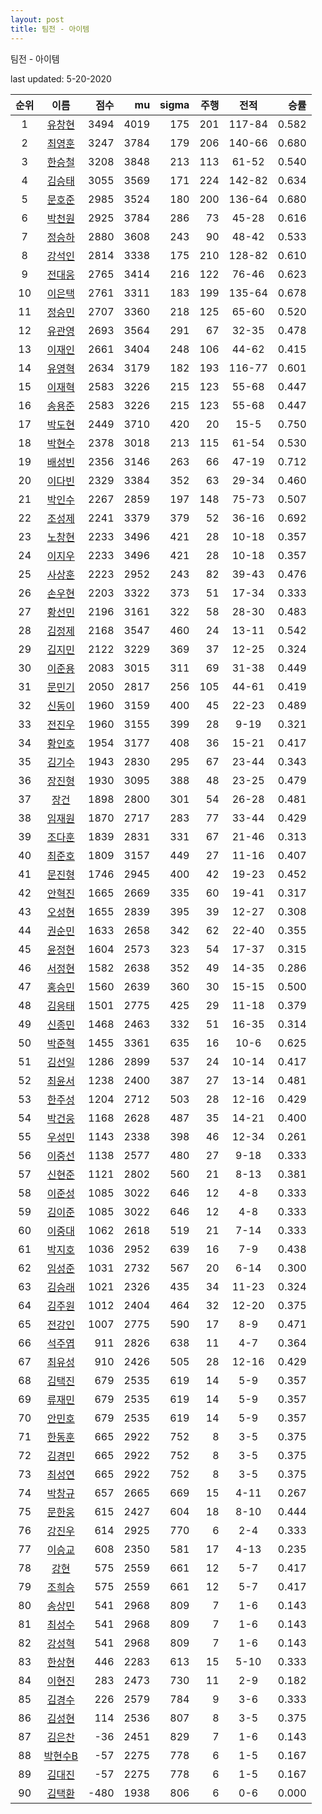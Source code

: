 ```yaml
---
layout: post
title: 팀전 - 아이템
---
```


팀전 - 아이템

last updated: 5-20-2020

| 순위 | 이름 | 점수 | mu | sigma | 주행 | 전적 | 승률 |
|:---:|:---:|---:|---:|---:|---:|:---:|---:|
| 1 | [유창현](../yuchanghyeon) | 3494 | 4019 | 175 | 201 | 117-84 | 0.582 |
| 2 | [최영훈](../choiyeonghun) | 3247 | 3784 | 179 | 206 | 140-66 | 0.680 |
| 3 | [한승철](../hanseungcheol) | 3208 | 3848 | 213 | 113 | 61-52 | 0.540 |
| 4 | [김승태](../gimseungtae) | 3055 | 3569 | 171 | 224 | 142-82 | 0.634 |
| 5 | [문호준](../munhojun) | 2985 | 3524 | 180 | 200 | 136-64 | 0.680 |
| 6 | [박천원](../bakcheonwon) | 2925 | 3784 | 286 | 73 | 45-28 | 0.616 |
| 7 | [정승하](../jeongseungha) | 2880 | 3608 | 243 | 90 | 48-42 | 0.533 |
| 8 | [강석인](../gangseokin) | 2814 | 3338 | 175 | 210 | 128-82 | 0.610 |
| 9 | [전대웅](../jeondaewoong) | 2765 | 3414 | 216 | 122 | 76-46 | 0.623 |
| 10 | [이은택](../ieuntaek) | 2761 | 3311 | 183 | 199 | 135-64 | 0.678 |
| 11 | [정승민](../jeongseungmin) | 2707 | 3360 | 218 | 125 | 65-60 | 0.520 |
| 12 | [유관영](../yugwanyeong) | 2693 | 3564 | 291 | 67 | 32-35 | 0.478 |
| 13 | [이재인](../ijaein) | 2661 | 3404 | 248 | 106 | 44-62 | 0.415 |
| 14 | [유영혁](../yuyeonghyeok) | 2634 | 3179 | 182 | 193 | 116-77 | 0.601 |
| 15 | [이재혁](../ijaehyeok) | 2583 | 3226 | 215 | 123 | 55-68 | 0.447 |
| 16 | [송용준](../songyongjun) | 2583 | 3226 | 215 | 123 | 55-68 | 0.447 |
| 17 | [박도현](../bakdohyeon) | 2449 | 3710 | 420 | 20 | 15-5 | 0.750 |
| 18 | [박현수](../bakhyeonsu) | 2378 | 3018 | 213 | 115 | 61-54 | 0.530 |
| 19 | [배성빈](../baeseongbin) | 2356 | 3146 | 263 | 66 | 47-19 | 0.712 |
| 20 | [이다빈](../idabin) | 2329 | 3384 | 352 | 63 | 29-34 | 0.460 |
| 21 | [박인수](../bakinsu) | 2267 | 2859 | 197 | 148 | 75-73 | 0.507 |
| 22 | [조성제](../joseongje) | 2241 | 3379 | 379 | 52 | 36-16 | 0.692 |
| 23 | [노창현](../nochanghyeon) | 2233 | 3496 | 421 | 28 | 10-18 | 0.357 |
| 24 | [이지우](../ijiu) | 2233 | 3496 | 421 | 28 | 10-18 | 0.357 |
| 25 | [사상훈](../sasanghun) | 2223 | 2952 | 243 | 82 | 39-43 | 0.476 |
| 26 | [손우현](../sonuhyeon) | 2203 | 3322 | 373 | 51 | 17-34 | 0.333 |
| 27 | [황선민](../hwangseongmin) | 2196 | 3161 | 322 | 58 | 28-30 | 0.483 |
| 28 | [김정제](../gimjeongje) | 2168 | 3547 | 460 | 24 | 13-11 | 0.542 |
| 29 | [김지민](../gimjimin) | 2122 | 3229 | 369 | 37 | 12-25 | 0.324 |
| 30 | [이준용](../ijunyong) | 2083 | 3015 | 311 | 69 | 31-38 | 0.449 |
| 31 | [문민기](../munmingi) | 2050 | 2817 | 256 | 105 | 44-61 | 0.419 |
| 32 | [신동이](../shindongi) | 1960 | 3159 | 400 | 45 | 22-23 | 0.489 |
| 33 | [전진우](../jeonjinwoo) | 1960 | 3155 | 399 | 28 | 9-19 | 0.321 |
| 34 | [황인호](../hwanginho) | 1954 | 3177 | 408 | 36 | 15-21 | 0.417 |
| 35 | [김기수](../gimgisu) | 1943 | 2830 | 295 | 67 | 23-44 | 0.343 |
| 36 | [장진형](../jangjinhyeong) | 1930 | 3095 | 388 | 48 | 23-25 | 0.479 |
| 37 | [장건](../janggeon) | 1898 | 2800 | 301 | 54 | 26-28 | 0.481 |
| 38 | [임재원](../imjaewon) | 1870 | 2717 | 283 | 77 | 33-44 | 0.429 |
| 39 | [조다훈](../jodahun) | 1839 | 2831 | 331 | 67 | 21-46 | 0.313 |
| 40 | [최준호](../choijunho) | 1809 | 3157 | 449 | 27 | 11-16 | 0.407 |
| 41 | [문진형](../munjinhyeong) | 1746 | 2945 | 400 | 42 | 19-23 | 0.452 |
| 42 | [안혁진](../anhyeokjin) | 1665 | 2669 | 335 | 60 | 19-41 | 0.317 |
| 43 | [오성현](../oseonghyeon) | 1655 | 2839 | 395 | 39 | 12-27 | 0.308 |
| 44 | [권순민](../gweonsoonmin) | 1633 | 2658 | 342 | 62 | 22-40 | 0.355 |
| 45 | [윤정현](../yunjeonghyeon) | 1604 | 2573 | 323 | 54 | 17-37 | 0.315 |
| 46 | [서정현](../seojeonghyeon) | 1582 | 2638 | 352 | 49 | 14-35 | 0.286 |
| 47 | [홍승민](../hongseungmin) | 1560 | 2639 | 360 | 30 | 15-15 | 0.500 |
| 48 | [김응태](../gimeungtae) | 1501 | 2775 | 425 | 29 | 11-18 | 0.379 |
| 49 | [신종민](../shinjongmin) | 1468 | 2463 | 332 | 51 | 16-35 | 0.314 |
| 50 | [박준혁](../bakjunhyeok) | 1455 | 3361 | 635 | 16 | 10-6 | 0.625 |
| 51 | [김선일](../gimseonil) | 1286 | 2899 | 537 | 24 | 10-14 | 0.417 |
| 52 | [최윤서](../choiyunseo) | 1238 | 2400 | 387 | 27 | 13-14 | 0.481 |
| 53 | [한주성](../hanjuseong) | 1204 | 2712 | 503 | 28 | 12-16 | 0.429 |
| 54 | [박건웅](../bakgeonung) | 1168 | 2628 | 487 | 35 | 14-21 | 0.400 |
| 55 | [우성민](../useongmin) | 1143 | 2338 | 398 | 46 | 12-34 | 0.261 |
| 56 | [이중선](../ijungseon) | 1138 | 2577 | 480 | 27 | 9-18 | 0.333 |
| 57 | [신현준](../shinhyeonjun) | 1121 | 2802 | 560 | 21 | 8-13 | 0.381 |
| 58 | [이준성](../ijunseong) | 1085 | 3022 | 646 | 12 | 4-8 | 0.333 |
| 59 | [김이준](../gimijun) | 1085 | 3022 | 646 | 12 | 4-8 | 0.333 |
| 60 | [이중대](../ijungdae) | 1062 | 2618 | 519 | 21 | 7-14 | 0.333 |
| 61 | [박지호](../bakjiho) | 1036 | 2952 | 639 | 16 | 7-9 | 0.438 |
| 62 | [임성준](../imseongjun) | 1031 | 2732 | 567 | 20 | 6-14 | 0.300 |
| 63 | [김승래](../gimseungrae) | 1021 | 2326 | 435 | 34 | 11-23 | 0.324 |
| 64 | [김주원](../gimjuwon) | 1012 | 2404 | 464 | 32 | 12-20 | 0.375 |
| 65 | [전강인](../jeongangin) | 1007 | 2775 | 590 | 17 | 8-9 | 0.471 |
| 66 | [석주엽](../seokjuyeob) | 911 | 2826 | 638 | 11 | 4-7 | 0.364 |
| 67 | [최유성](../choiyuseong) | 910 | 2426 | 505 | 28 | 12-16 | 0.429 |
| 68 | [김택진](../gimtaekjin) | 679 | 2535 | 619 | 14 | 5-9 | 0.357 |
| 69 | [류재민](../ryujaemin) | 679 | 2535 | 619 | 14 | 5-9 | 0.357 |
| 70 | [안민호](../anminho) | 679 | 2535 | 619 | 14 | 5-9 | 0.357 |
| 71 | [한동훈](../handonghun) | 665 | 2922 | 752 | 8 | 3-5 | 0.375 |
| 72 | [김경민](../gimgyeongmin) | 665 | 2922 | 752 | 8 | 3-5 | 0.375 |
| 73 | [최성연](../choiseongyeon) | 665 | 2922 | 752 | 8 | 3-5 | 0.375 |
| 74 | [박창규](../bakchanggyu) | 657 | 2665 | 669 | 15 | 4-11 | 0.267 |
| 75 | [문한웅](../munhanung) | 615 | 2427 | 604 | 18 | 8-10 | 0.444 |
| 76 | [강진우](../gangjinwu) | 614 | 2925 | 770 | 6 | 2-4 | 0.333 |
| 77 | [이승교](../iseunggyo) | 608 | 2350 | 581 | 17 | 4-13 | 0.235 |
| 78 | [강현](../ganghyeon) | 575 | 2559 | 661 | 12 | 5-7 | 0.417 |
| 79 | [조희승](../joheeseung) | 575 | 2559 | 661 | 12 | 5-7 | 0.417 |
| 80 | [송상민](../songsangmin) | 541 | 2968 | 809 | 7 | 1-6 | 0.143 |
| 81 | [최성수](../choiseongsu) | 541 | 2968 | 809 | 7 | 1-6 | 0.143 |
| 82 | [강성혁](../gangseonghyeok) | 541 | 2968 | 809 | 7 | 1-6 | 0.143 |
| 83 | [한상현](../hansanghyeon) | 446 | 2283 | 613 | 15 | 5-10 | 0.333 |
| 84 | [이현진](../ihyeonjin) | 283 | 2473 | 730 | 11 | 2-9 | 0.182 |
| 85 | [김경수](../gimgyeongsu) | 226 | 2579 | 784 | 9 | 3-6 | 0.333 |
| 86 | [김성현](../gimseonghyeon) | 114 | 2536 | 807 | 8 | 3-5 | 0.375 |
| 87 | [김은찬](../gimeunchan) | -36 | 2451 | 829 | 7 | 1-6 | 0.143 |
| 88 | [박현수B](../bakhyeonsu-b) | -57 | 2275 | 778 | 6 | 1-5 | 0.167 |
| 89 | [김대진](../gimdaejin) | -57 | 2275 | 778 | 6 | 1-5 | 0.167 |
| 90 | [김택환](../gimtaekhwan) | -480 | 1938 | 806 | 6 | 0-6 | 0.000 |
